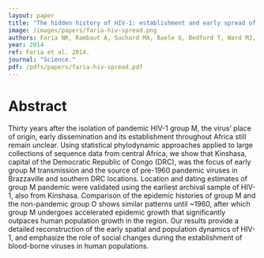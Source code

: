```yaml
---
layout: paper
title: "The hidden history of HIV-1: establishment and early spread of the AIDS pandemic"
image: /images/papers/faria-hiv-spread.png
authors: Faria NR, Rambaut A, Suchard MA, Baele G, Bedford T, Ward MJ, Tatem AJ, Sousa JD, Arinaminpathy N, P&eacute;pin J, Posada D, Peeters M, Pybus OG, Lemey P.
year: 2014
ref: Faria et al. 2014.
journal: "Science."
pdf: /pdfs/papers/faria-hiv-spread.pdf
---
```


# Abstract

Thirty years after the isolation of pandemic HIV-1 group M, the virus’ place of origin, early dissemination and its establishment throughout Africa still remain unclear. Using statistical phylodynamic approaches applied to large collections of sequence data from central Africa, we show that Kinshasa, capital of the Democratic Republic of Congo (DRC), was the focus of early group M transmission and the source of pre-1960 pandemic viruses in Brazzaville and southern DRC locations. Location and dating estimates of group M pandemic were validated using the earliest archival sample of HIV-1, also from Kinshasa. Comparison of the epidemic histories of group M and the non-pandemic group O shows similar patterns until ~1960, after which group M undergoes accelerated epidemic growth that significantly outpaces human population growth in the region. Our results provide a detailed reconstruction of the early spatial and population dynamics of HIV-1, and emphasize the role of social changes during the establishment of blood-borne viruses in human populations.
